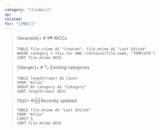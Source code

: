 ```yaml
---
category: "[[index]]"
up: 
related: 
for: "[[MOC]]"
---
```


> [!example]+ # 🗺️ MOCs
> ```dataview
> TABLE file.ctime AS "Created", file.mtime AS "Last Edited"
> WHERE category = this.for AND !contains(file.name, "TEMPLATE")
> SORT file.mtime DESC
> ```

> [!danger]+ # 🏷️ Existing categories
> ```dataview
> TABLE length(rows) AS Count
> FROM "Atlas"
> GROUP BY category AS "Category"
> SORT length(rows) DESC
> ```

> [!tip]+ # 🆕 Recently updated
> ```dataview
> TABLE file.mtime AS "Last Edited"
> FROM "Atlas"
> LIMIT 5
> SORT file.mtime DESC
> ```

